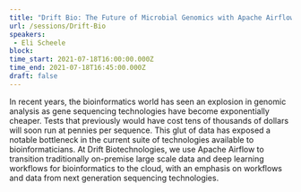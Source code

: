 ```yaml
---
title: "Drift Bio: The Future of Microbial Genomics with Apache Airflow"
url: /sessions/Drift-Bio
speakers:
 - Eli Scheele
block: 
time_start: 2021-07-18T16:00:00.000Z
time_end: 2021-07-18T16:45:00.000Z
draft: false
---
```


In recent years, the bioinformatics world has seen an explosion in genomic analysis as gene sequencing technologies have become exponentially cheaper. Tests that previously would have cost tens of thousands of dollars will soon run at pennies per sequence. This glut of data has exposed a notable bottleneck in the current suite of technologies available to bioinformaticians. At Drift Biotechnologies, we use Apache Airflow to transition traditionally on-premise large scale data and deep learning workflows for bioinformatics to the cloud, with an emphasis on workflows and data from next generation sequencing technologies.